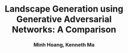 <div align="center">
<figure>

 <h1> <b>Landscape Generation using Generative Adversarial Networks: A Comparison </b> </h1>
 <h3> Minh Hoang, Kenneth Ma </h3>
 
 </figure>
 </div>

<div align="right">
